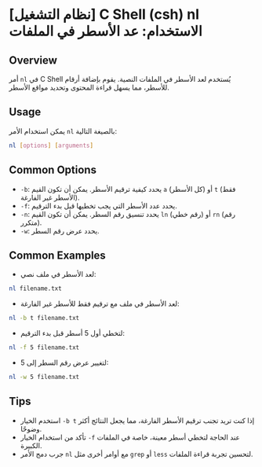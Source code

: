 # [نظام التشغيل] C Shell (csh) nl الاستخدام: عد الأسطر في الملفات

## Overview
أمر `nl` في C Shell يُستخدم لعد الأسطر في الملفات النصية. يقوم بإضافة أرقام للأسطر، مما يسهل قراءة المحتوى وتحديد مواقع الأسطر.

## Usage
يمكن استخدام الأمر `nl` بالصيغة التالية:

```bash
nl [options] [arguments]
```

## Common Options
- `-b`: يحدد كيفية ترقيم الأسطر. يمكن أن تكون القيم `a` (كل الأسطر) أو `t` (فقط الأسطر غير الفارغة).
- `-f`: يحدد عدد الأسطر التي يجب تخطيها قبل بدء الترقيم.
- `-n`: يحدد تنسيق رقم السطر. يمكن أن تكون القيم `ln` (رقم خطي) أو `rn` (رقم متكرر).
- `-w`: يحدد عرض رقم السطر.

## Common Examples
- لعد الأسطر في ملف نصي:
```bash
nl filename.txt
```

- لعد الأسطر في ملف مع ترقيم فقط للأسطر غير الفارغة:
```bash
nl -b t filename.txt
```

- لتخطي أول 5 أسطر قبل بدء الترقيم:
```bash
nl -f 5 filename.txt
```

- لتغيير عرض رقم السطر إلى 5:
```bash
nl -w 5 filename.txt
```

## Tips
- استخدم الخيار `-b t` إذا كنت تريد تجنب ترقيم الأسطر الفارغة، مما يجعل النتائج أكثر وضوحًا.
- تأكد من استخدام الخيار `-f` عند الحاجة لتخطي أسطر معينة، خاصة في الملفات الكبيرة.
- جرب دمج الأمر `nl` مع أوامر أخرى مثل `grep` أو `less` لتحسين تجربة قراءة الملفات.